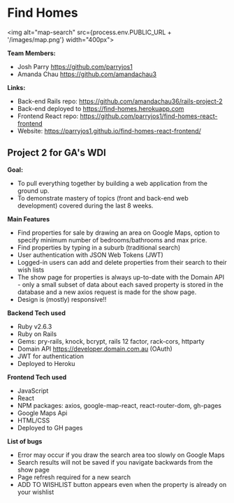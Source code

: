 
# Find Homes

<img alt="map-search" src={process.env.PUBLIC_URL + '/images/map.png'} width="400px">



**Team Members:**
* Josh Parry https://github.com/parryjos1
* Amanda Chau https://github.com/amandachau3

**Links:**
* Back-end Rails repo: https://github.com/amandachau36/rails-project-2
* Back-end deployed to https://find-homes.herokuapp.com
* Frontend React repo: https://github.com/parryjos1/find-homes-react-frontend
* Website: https://parryjos1.github.io/find-homes-react-frontend/

## Project 2 for GA's WDI

**Goal:**  
* To pull everything together by building a web application from the ground up.
* To demonstrate mastery of topics (front and back-end web development) covered during the last 8 weeks.

**Main Features**
* Find properties for sale by drawing an area on Google Maps, option to specify minimum number of bedrooms/bathrooms and max price.
* Find properties by typing in a suburb (traditional search)
* User authentication with JSON Web Tokens (JWT)   
* Logged-in users can add and delete properties from their search to their wish lists
* The show page for properties is always up-to-date with the Domain API - only a small subset of data about each saved property is stored in the database and a new axios request is made for the show page.
* Design is (mostly) responsive!!


**Backend Tech used**
* Ruby v2.6.3
* Ruby on Rails
* Gems: pry-rails, knock, bcrypt, rails 12 factor, rack-cors, httparty
* Domain API https://developer.domain.com.au (OAuth)
* JWT for authentication
* Deployed to Heroku


**Frontend Tech used**
* JavaScript
* React
* NPM packages: axios, google-map-react, react-router-dom, gh-pages
* Google Maps Api    
* HTML/CSS
* Deployed to GH pages


**List of bugs**
* Error may occur if you draw the search area too slowly on Google Maps
* Search results will not be saved if you navigate backwards from the show page
* Page refresh required for a new search
* ADD TO WISHLIST button appears even when the property is already on your wishlist
